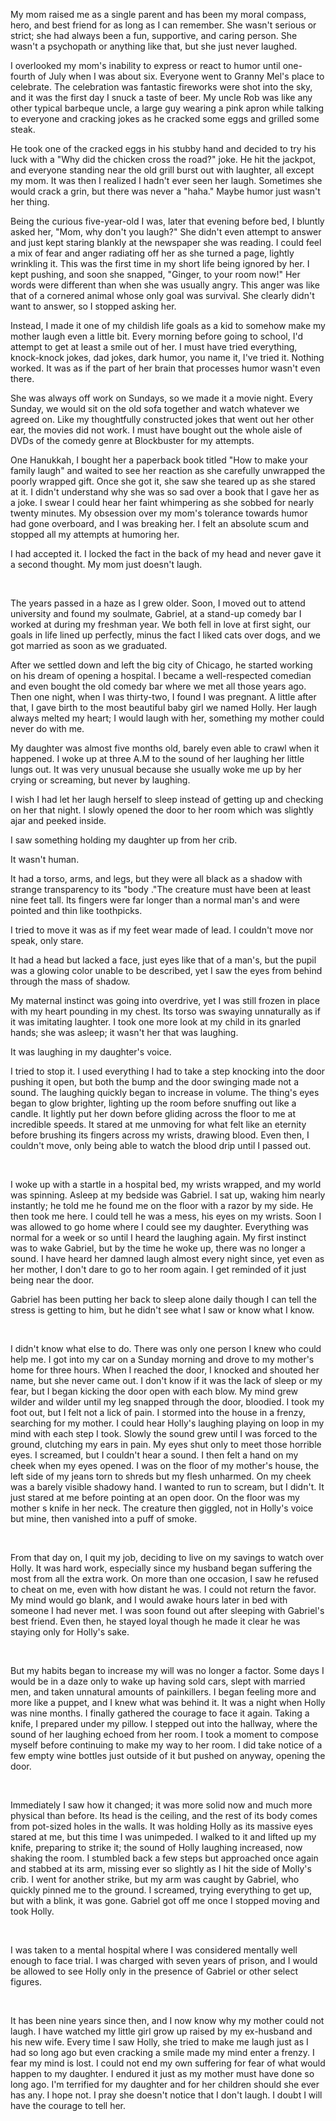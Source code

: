 My mom raised me as a single parent and has been my moral compass, hero, and best friend for as long as I can remember. She wasn't serious or strict; she had always been a fun, supportive, and caring person. She wasn't a psychopath or anything like that, but she just never laughed.

I overlooked my mom's inability to express or react to humor until one-fourth of July when I was about six. Everyone went to Granny Mel's place to celebrate. The celebration was fantastic fireworks were shot into the sky, and it was the first day I snuck a taste of beer. My uncle Rob was like any other typical barbeque uncle, a large guy wearing a pink apron while talking to everyone and cracking jokes as he cracked some eggs and grilled some steak. 

He took one of the cracked eggs in his stubby hand and decided to try his luck with a "Why did the chicken cross the road?" joke. He hit the jackpot, and everyone standing near the old grill burst out with laughter, all except my mom. It was then I realized I hadn't ever seen her laugh. Sometimes she would crack a grin, but there was never a "haha." Maybe humor just wasn't her thing.

Being the curious five-year-old I was, later that evening before bed, I bluntly asked her, "Mom, why don't you laugh?" She didn't even attempt to answer and just kept staring blankly at the newspaper she was reading. I could feel a mix of fear and anger radiating off her as she turned a page, lightly wrinkling it. This was the first time in my short life being ignored by her. I kept pushing, and soon she snapped, "Ginger, to your room now!" Her words were different than when she was usually angry. This anger was like that of a cornered animal whose only goal was survival. She clearly didn't want to answer, so I stopped asking her.

Instead, I made it one of my childish life goals as a kid to somehow make my mother laugh even a little bit. Every morning before going to school, I'd attempt to get at least a smile out of her. I must have tried everything, knock-knock jokes, dad jokes, dark humor, you name it, I've tried it. Nothing worked. It was as if the part of her brain that processes humor wasn't even there.   

She was always off work on Sundays, so we made it a movie night. Every Sunday, we would sit on the old sofa together and watch whatever we agreed on. Like my thoughtfully constructed jokes that went out her other ear, the movies did not work. I must have bought out the whole aisle of DVDs of the comedy genre at Blockbuster for my attempts.

One Hanukkah, I bought her a paperback book titled "How to make your family laugh" and waited to see her reaction as she carefully unwrapped the poorly wrapped gift. Once she got it, she saw she teared up as she stared at it. I didn't understand why she was so sad over a book that I gave her as a joke. I swear I could hear her faint whimpering as she sobbed for nearly twenty minutes. My obsession over my mom's tolerance towards humor had gone overboard, and I was breaking her. I felt an absolute scum and stopped all my attempts at humoring her. 

I had accepted it. I locked the fact in the back of my head and never gave it a second thought. My mom just doesn't laugh.

&#x200B;

The years passed in a haze as I grew older. Soon, I moved out to attend university and found my soulmate, Gabriel, at a stand-up comedy bar I worked at during my freshman year. We both fell in love at first sight, our goals in life lined up perfectly, minus the fact I liked cats over dogs, and we got married as soon as we graduated.

After we settled down and left the big city of Chicago, he started working on his dream of opening a hospital. I became a well-respected comedian and even bought the old comedy bar where we met all those years ago. Then one night, when I was thirty-two, I found I was pregnant. A little after that, I gave birth to the most beautiful baby girl we named Holly. Her laugh always melted my heart; I would laugh with her, something my mother could never do with me.

My daughter was almost five months old, barely even able to crawl when it happened. I woke up at three A.M to the sound of her laughing her little lungs out. It was very unusual because she usually woke me up by her crying or screaming, but never by laughing.

I wish I had let her laugh herself to sleep instead of getting up and checking on her that night. I slowly opened the door to her room which was slightly ajar and peeked inside. 

I saw something holding my daughter up from her crib. 

It wasn't human.

It had a torso, arms, and legs, but they were all black as a shadow with strange transparency to its "body ."The creature must have been at least nine feet tall. Its fingers were far longer than a normal man's and were pointed and thin like toothpicks.

I tried to move it was as if my feet wear made of lead. I couldn't move nor speak, only stare.

It had a head but lacked a face, just eyes like that of a man's, but the pupil was a glowing color unable to be described, yet I saw the eyes from behind through the mass of shadow. 

My maternal instinct was going into overdrive, yet I was still frozen in place with my heart pounding in my chest. Its torso was swaying unnaturally as if it was imitating laughter. I took one more look at my child in its gnarled hands; she was asleep; it wasn't her that was laughing.

It was laughing in my daughter's voice.

I tried to stop it. I used everything I had to take a step knocking into the door pushing it open, but both the bump and the door swinging made not a sound. The laughing quickly began to increase in volume. The thing's eyes began to glow brighter, lighting up the room before snuffing out like a candle. It lightly put her down before gliding across the floor to me at incredible speeds. It stared at me unmoving for what felt like an eternity before brushing its fingers across my wrists, drawing blood. Even then, I couldn't move, only being able to watch the blood drip until I passed out.

&#x200B;

I woke up with a startle in a hospital bed, my wrists wrapped, and my world was spinning. Asleep at my bedside was Gabriel. I sat up, waking him nearly instantly; he told me he found me on the floor with a razor by my side. He then took me here. I could tell he was a mess, his eyes on my wrists. Soon I was allowed to go home where I could see my daughter. Everything was normal for a week or so until I heard the laughing again. My first instinct was to wake Gabriel, but by the time he woke up, there was no longer a sound. I have heard her damned laugh almost every night since, yet even as her mother, I don't dare to go to her room again. I get reminded of it just being near the door.

Gabriel has been putting her back to sleep alone daily though I can tell the stress is getting to him, but he didn't see what I saw or know what I know. 

&#x200B;

I didn't know what else to do. There was only one person I knew who could help me. I got into my car on a Sunday morning and drove to my mother's home for three hours. When I reached the door, I knocked and shouted her name, but she never came out. I don't know if it was the lack of sleep or my fear, but I began kicking the door open with each blow. My mind grew wilder and wilder until my leg snapped through the door, bloodied. I took my foot out, but I felt not a lick of pain. I stormed into the house in a frenzy, searching for my mother. I could hear Holly's laughing playing on loop in my mind with each step I took. Slowly the sound grew until I was forced to the ground, clutching my ears in pain. My eyes shut only to meet those horrible eyes. I screamed, but I couldn't hear a sound. I then felt a hand on my cheek when my eyes opened. I was on the floor of my mother's house, the left side of my jeans torn to shreds but my flesh unharmed. On my cheek was a barely visible shadowy hand. I wanted to run to scream, but I didn't. It just stared at me before pointing at an open door. On the floor was my mother s knife in her neck. The creature then giggled, not in Holly's voice but mine, then vanished into a puff of smoke.

&#x200B;

From that day on, I quit my job, deciding to live on my savings to watch over Holly. It was hard work, especially since my husband began suffering the most from all the extra work. On more than one occasion, I saw he refused to cheat on me, even with how distant he was. I could not return the favor. My mind would go blank, and I would awake hours later in bed with someone I had never met. I was soon found out after sleeping with Gabriel's best friend. Even then, he stayed loyal though he made it clear he was staying only for Holly's sake. 

&#x200B;

But my habits began to increase my will was no longer a factor. Some days I would be in a daze only to wake up having sold cars, slept with married men, and taken unnatural amounts of painkillers. I began feeling more and more like a puppet, and I knew what was behind it. It was a night when Holly was nine months. I finally gathered the courage to face it again. Taking a knife, I prepared under my pillow. I stepped out into the hallway, where the sound of her laughing echoed from her room. I took a moment to compose myself before continuing to make my way to her room. I did take notice of a few empty wine bottles just outside of it but pushed on anyway, opening the door.

&#x200B;

Immediately I saw how it changed; it was more solid now and much more physical than before. Its head is the ceiling, and the rest of its body comes from pot-sized holes in the walls. It was holding Holly as its massive eyes stared at me, but this time I was unimpeded. I walked to it and lifted up my knife, preparing to strike it; the sound of Holly laughing increased, now shaking the room. I stumbled back a few steps but approached once again and stabbed at its arm, missing ever so slightly as I hit the side of Molly's crib. I went for another strike, but my arm was caught by Gabriel, who quickly pinned me to the ground. I screamed, trying everything to get up, but with a blink, it was gone. Gabriel got off me once I stopped moving and took Holly. 

&#x200B;

I was taken to a mental hospital where I was considered mentally well enough to face trial. I was charged with seven years of prison, and I would be allowed to see Holly only in the presence of Gabriel or other select figures. 

&#x200B;

It has been nine years since then, and I now know why my mother could not laugh. I have watched my little girl grow up raised by my ex-husband and his new wife. Every time I saw Holly, she tried to make me laugh just as I had so long ago but even cracking a smile made my mind enter a frenzy. I fear my mind is lost. I could not end my own suffering for fear of what would happen to my daughter. I endured it just as my mother must have done so long ago. I'm terrified for my daughter and for her children should she ever has any. I hope not. I pray she doesn't notice that I don't laugh. I doubt I will have the courage to tell her.